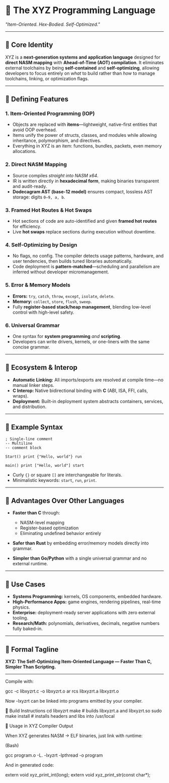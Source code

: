 # 🌌 The XYZ Programming Language

*"Item-Oriented. Hex-Bodied. Self-Optimized."*

---

## 🔹 Core Identity

XYZ is a **next-generation systems and application language** designed for **direct NASM mapping** with **Ahead-of-Time (AOT) compilation**. It eliminates external toolchains by being **self-contained** and **self-optimizing**, allowing developers to focus entirely on *what* to build rather than *how* to manage toolchains, linking, or optimization flags.

---

## 🔹 Defining Features

### 1. **Item-Oriented Programming (IOP)**

* Objects are replaced with **items**—lightweight, native-first entities that avoid OOP overhead.
* Items unify the power of structs, classes, and modules while allowing inheritance, polymorphism, and directives.
* Everything in XYZ is an item: functions, bundles, packets, even memory allocations.

### 2. **Direct NASM Mapping**

* Source compiles *straight into NASM x64*.
* IR is written directly in **hexadecimal form**, making binaries transparent and audit-ready.
* **Dodecagram AST (base-12 model)** ensures compact, lossless AST storage: digits `0–9, a, b`.

### 3. **Framed Hot Routes & Hot Swaps**

* Hot sections of code are auto-identified and given **framed hot routes** for efficiency.
* Live **hot swaps** replace sections during execution without downtime.

### 4. **Self-Optimizing by Design**

* No flags, no config. The compiler detects usage patterns, hardware, and user tendencies, then builds tuned libraries automatically.
* Code deployment is **pattern-matched**—scheduling and parallelism are inferred without developer micromanagement.

### 5. **Error & Memory Models**

* **Errors:** `try`, `catch`, `throw`, `except`, `isolate`, `delete`.
* **Memory:** `collect`, `store`, `flush`, `sweep`.
* Fully **register-based stack/heap management**, blending low-level control with high-level safety.

### 6. **Universal Grammar**

* One syntax for **system programming** *and* **scripting**.
* Developers can write drivers, kernels, or one-liners with the same concise grammar.

---

## 🔹 Ecosystem & Interop

* **Automatic Linking:** All imports/exports are resolved at compile time—no manual linker steps.
* **C Interop:** Native bidirectional binding with **C** (ABI, ISA, FFI, calls, wraps).
* **Deployment:** Built-in deployment system abstracts containers, services, and distribution.

---

## 🔹 Example Syntax

```xyz
; Single-line comment
-- Multiline
-- comment block

Start() print {"Hello, world"} run

main() print ["Hello, world"] start
```

* Curly `{}` or square `[]` are interchangeable for literals.
* Minimalistic keywords: `start`, `run`, `print`.

---

## 🔹 Advantages Over Other Languages

* **Faster than C** through:

  * NASM-level mapping
  * Register-based optimization
  * Eliminating undefined behavior entirely
* **Safer than Rust** by embedding error/memory models directly into grammar.
* **Simpler than Go/Python** with a single universal grammar and no external runtime.

---

## 🔹 Use Cases

* **Systems Programming:** kernels, OS components, embedded hardware.
* **High-Performance Apps:** game engines, rendering pipelines, real-time physics.
* **Enterprise:** deployment-ready server applications with zero external tooling.
* **Research/Math:** polynomials, derivatives, decimals, negative numbers fully baked-in.

---

## 🔹 Formal Tagline

**XYZ: The Self-Optimizing Item-Oriented Language — Faster Than C, Simpler Than Scripting.**

---

Compile with:

gcc -c libxyzrt.c -o libxyzrt.o
ar rcs libxyzrt.a libxyzrt.o


Now -lxyzrt can be linked into programs emitted by your compiler.



🔹 Build Instructions
cd libxyzrt
make              # builds libxyzrt.a and libxyzrt.so
sudo make install # installs headers and libs into /usr/local



🔹 Usage in XYZ Compiler Output

When XYZ generates NASM → ELF binaries, just link with runtime:

(Bash)

gcc program.o -L. -lxyzrt -lpthread -o program



And in generated code:

extern void xyz_print_int(long);
extern void xyz_print_str(const char*);

